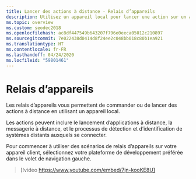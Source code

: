 ```yaml
---
title: Lancer des actions à distance - Relais d’appareils
description: Utilisez un appareil local pour lancer une action sur un appareil distant.
ms.topic: overview
ms.custom: seodec2018
ms.openlocfilehash: ac8df447549b643207f796e0eeca05012c210897
ms.sourcegitcommit: 7e022438d0414d8f24ee2c048bb018c80b1ea921
ms.translationtype: HT
ms.contentlocale: fr-FR
ms.lasthandoff: 04/24/2020
ms.locfileid: "59801461"
---
```

# <a name="device-relay"></a>Relais d’appareils

Les relais d’appareils vous permettent de commander ou de lancer des actions à distance en utilisant un appareil local.

Les actions peuvent inclure le lancement d’applications à distance, la messagerie à distance, et le processus de détection et d’identification de systèmes distants auxquels se connecter.

Pour commencer à utiliser des scénarios de relais d’appareils sur votre appareil client, sélectionnez votre plateforme de développement préférée dans le volet de navigation gauche.

> [!video https://www.youtube.com/embed/7jn-kooKE8U]